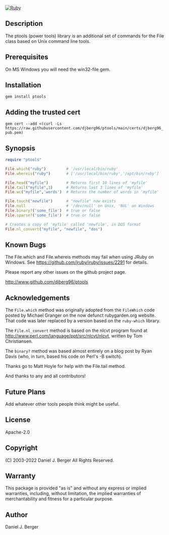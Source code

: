 [![Ruby](https://github.com/djberg96/ptools/actions/workflows/ruby.yml/badge.svg)](https://github.com/djberg96/ptools/actions/workflows/ruby.yml)

## Description
The ptools (power tools) library is an additional set of commands for the
File class based on Unix command line tools.
   
## Prerequisites
On MS Windows you will need the win32-file gem.

## Installation
`gem install ptools`

## Adding the trusted cert
`gem cert --add <(curl -Ls https://raw.githubusercontent.com/djberg96/ptools/main/certs/djberg96_pub.pem)`

## Synopsis
```ruby
require "ptools"

File.which("ruby")         # '/usr/local/bin/ruby'
File.whereis("ruby")       # ['/usr/local/bin/ruby','/opt/bin/ruby']

File.head("myfile")        # Returns first 10 lines of 'myfile'
File.tail("myfile",3)      # Returns last 3 lines of 'myfile'
File.wc("myfile",'words')  # Returns the number of words in 'myfile'

File.touch("newfile")      # "newfile" now exists
File.null                  # '/dev/null' on Unix, 'NUL' on Windows
File.binary?('some_file')  # true or false
File.sparse?('some_file')  # true or false

# Creates a copy of 'myfile' called 'newfile', in DOS format
File.nl_convert("myfile", "newfile", "dos")
```
   
## Known Bugs
The File.which and File.whereis methods may fail when using JRuby on Windows.
See https://github.com/jruby/jruby/issues/2291 for details.

Please report any other issues on the github project page.

http://www.github.com/djberg96/ptools

## Acknowledgements
The `File.which` method was originally adopted from the `FileWhich` code posted
by Michael Granger on the now defunct rubygarden.org website. That code was
later replaced by a version based on the `ruby-which` library.

The `File.nl_convert` method is based on the nlcvt program found at
http://www.perl.com/language/ppt/src/nlcvt/nlcvt, written by Tom Christiansen.
    
The `binary?` method was based almost entirely on a blog post by Ryan
Davis (who, in turn, based his code on Perl's -B switch).

Thanks go to Matt Hoyle for help with the File.tail method.

And thanks to any and all contributors!

## Future Plans
Add whatever other tools people think might be useful.
   
## License
Apache-2.0
    
## Copyright
(C) 2003-2022 Daniel J. Berger
All Rights Reserved.
    
## Warranty
This package is provided "as is" and without any express or
implied warranties, including, without limitation, the implied
warranties of merchantability and fitness for a particular purpose.

## Author
Daniel J. Berger
